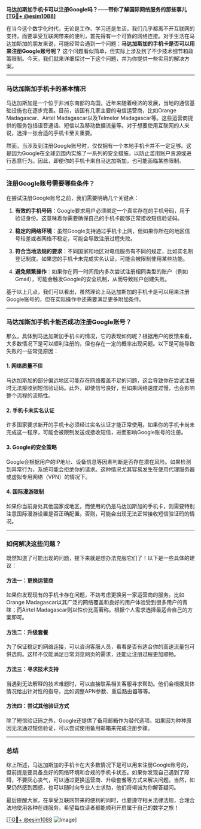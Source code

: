 **马达加斯加手机卡可以注册Google吗？——带你了解国际网络服务的那些事儿[[TG💪+ @esim1088](https://t.me/s/esim1088)]**

在当今这个数字化时代，无论是工作、学习还是生活，我们几乎都离不开互联网的支持。而要享受互联网带来的便利，首先得有一个可靠的网络连接。对于生活在马达加斯加的朋友来说，可能经常会遇到一个问题：**马达加斯加的手机卡是否可以用来注册Google账号呢？** 这个问题看似简单，但实际上涉及到了不少技术细节和政策限制。今天，我们就来详细探讨一下这个问题，并为你提供一些实用的解决方案。

---

### 马达加斯加手机卡的基本情况

马达加斯加是一个位于非洲东南部的岛国，近年来随着经济的发展，当地的通信基础设施也在逐步完善。目前，该国有几家主要的电信运营商，比如Orange Madagascar、Airtel Madagascar以及Telmelor Madagascar等。这些运营商提供的服务包括语音通话、短信以及移动数据流量等。对于想要使用互联网的人来说，选择一张合适的手机卡至关重要。

然而，当涉及到注册Google账号时，仅仅拥有一个本地手机卡并不一定足够。这是因为Google在全球范围内实施了一系列的安全措施，以防止滥用账户资源或进行恶意行为。因此，即便你的手机卡来自马达加斯加，也可能面临某些限制。

---

### 注册Google账号需要哪些条件？

在尝试注册Google账号之前，我们需要明确几个关键点：

1. **有效的手机号码**：Google要求用户必须绑定一个真实存在的手机号码，用于验证身份。这意味着你需要确保自己的手机卡能够正常接收短信验证码。
   
2. **稳定的网络环境**：虽然Google支持通过手机卡上网，但如果你所在的地区信号较差或者网络不稳定，可能会导致注册过程失败。

3. **符合当地法规的要求**：不同国家和地区对电信服务有不同的规定，比如实名制登记制度。如果您的手机卡未完成实名认证，可能会被限制使用某些功能。

4. **避免频繁操作**：如果你在同一时间段内多次尝试注册相同类型的账户（例如Gmail），可能会触发Google的安全机制，从而导致账户创建失败。

基于以上几点，我们可以看出，虽然理论上马达加斯加的手机卡是可以用来注册Google账号的，但在实际操作中还需要满足更多附加条件。

---

### 马达加斯加手机卡能否成功注册Google账号？

那么，具体到马达加斯加手机卡的情况，它的表现如何呢？根据用户的反馈来看，大多数情况下是可以顺利注册的，但也存在一定的概率出现问题。以下是可能导致失败的一些常见原因：

#### 1. 网络质量不佳
马达加斯加的部分偏远地区可能存在网络覆盖不足的问题，这会导致你在尝试注册时无法接收到短信验证码。此外，即使信号良好，但如果网络速度过慢，也会影响整个流程的流畅性。

#### 2. 手机卡未实名认证
许多国家要求新开的手机卡必须经过实名认证才能正常使用。如果你的手机卡尚未完成这一程序，可能会被限制发送或接收短信，进而影响Google账号的注册。

#### 3. Google的安全策略
Google会根据用户的IP地址、设备信息等因素判断是否存在潜在风险。如果检测到异常行为，系统可能会拒绝你的请求。这种情况尤其容易发生在使用代理服务器或虚拟专用网络（VPN）的情况下。

#### 4. 国际漫游限制
如果你当前身处其他国家或地区，而使用的仍是马达加斯加的手机卡，则需要特别注意国际漫游设置是否正确配置。否则，可能会出现无法正常接收短信验证码的情况。

---

### 如何解决这些问题？

既然知道了可能出现的问题，接下来就是想办法克服它们了！以下是一些具体的建议：

#### 方法一：更换运营商
如果你发现现有的手机卡存在问题，不妨考虑更换另一家运营商的服务。比如Orange Madagascar以其广泛的网络覆盖和良好的用户体验受到很多用户的青睐；而Airtel Madagascar则以性价比高著称。根据个人需求选择最适合自己的方案即可。

#### 方法二：升级套餐
为了保证稳定的网络连接，可以咨询客服人员，看看是否有适合你的高速流量包可供选购。这样不仅能满足日常浏览网页的需求，还能让注册过程更加顺畅。

#### 方法三：寻求技术支持
当遇到无法解释的技术难题时，可以直接联系相关客服寻求帮助。他们会根据具体情况给出针对性的指导，比如调整APN参数、重启路由器等等。

#### 方法四：尝试其他验证方式
除了短信验证码之外，Google还提供了备用邮箱作为替代选项。如果因为种种原因无法通过短信验证，可以尝试使用备用邮箱来完成注册步骤。

---

### 总结

综上所述，马达加斯加的手机卡在大多数情况下是可以用来注册Google账号的，但前提是要具备良好的网络环境和合规的手机卡状态。如果你发现自己遇到了障碍，不要灰心丧气，可以通过更换运营商、升级套餐等方式来解决问题。当然，如果仍然感到困惑，也可以随时向专业人士求助，他们将竭诚为你解答疑问。

最后提醒大家，在享受互联网带来的便利的同时，也要遵守相关法律法规，合理合法地使用各种在线服务。希望每位读者都能顺利开启属于自己的数字之旅！

[[TG💪+ @esim1088](https://t.me/s/esim1088) ![Image](https://i.postimg.cc/4NQfJmqS/Snipaste-2025-05-13-00-14-12.png)]